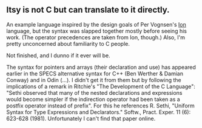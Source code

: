 ## Itsy is not C but can translate to it directly.

An example language inspired by the design goals of Per Vognsen's
[Ion](https://github.com/pervognsen/bitwise/blob/master/notes/ion_motivation.md)
language, but the syntax was slapped together mostly before seeing his
work. (The operator precedences are taken from Ion, though.) Also, I'm
pretty unconcerned about familiarity to C people.

Not finished, and I dunno if it ever will be.

The syntax for pointers and arrays (their declaration and use) has
appeared earlier in the SPECS alternative syntax for C++ (Ben Werther
& Damian Conway) and in Odin (...). I didn't get it from them but by
following the implications of a remark in Ritchie's "The Development
of the C Language": "Sethi observed that many of the nested
declarations and expressions would become simpler if the indirection
operator had been taken as a postfix operator instead of prefix". For
this he references R. Sethi, "Uniform Syntax for Type Expressions and
Declarators." Softw., Pract. Exper. 11 (6): 623-628
(1981). Unfortunately I can't find that paper online.

